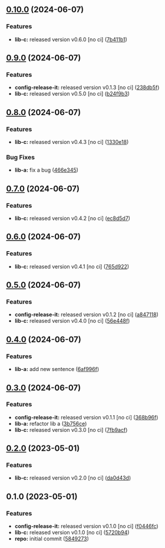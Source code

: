 

## [0.10.0](https://github.com/quannt-paypay/monorepo-semantic-releases/compare/@mono/lib-a-v0.9.0...@mono/lib-a-v0.10.0) (2024-06-07)


### Features

* **lib-c:** released version v0.6.0 [no ci] ([7b411b1](https://github.com/quannt-paypay/monorepo-semantic-releases/commit/7b411b11aec4fc02fc39aee2b8e9df70e303cf03))

## [0.9.0](https://github.com/quannt-paypay/monorepo-semantic-releases/compare/@mono/lib-a-v0.8.0...@mono/lib-a-v0.9.0) (2024-06-07)


### Features

* **config-release-it:** released version v0.1.3 [no ci] ([238db5f](https://github.com/quannt-paypay/monorepo-semantic-releases/commit/238db5f80c4c5ed9a60f13e86b33dbc7a72ad714))
* **lib-c:** released version v0.5.0 [no ci] ([b24f9b3](https://github.com/quannt-paypay/monorepo-semantic-releases/commit/b24f9b3392736e35e6a25d53850d9ccefb43c04c))

## [0.8.0](https://github.com/quannt-paypay/monorepo-semantic-releases/compare/@mono/lib-a-v0.7.0...@mono/lib-a-v0.8.0) (2024-06-07)


### Features

* **lib-c:** released version v0.4.3 [no ci] ([1330e18](https://github.com/quannt-paypay/monorepo-semantic-releases/commit/1330e1829567ef3caf9a9e029d3085fe0320d2b9))


### Bug Fixes

* **lib-a:** fix a bug ([466e345](https://github.com/quannt-paypay/monorepo-semantic-releases/commit/466e34584d7e57fcfdeb01d9d5f6d76d0e2d693e))

## [0.7.0](https://github.com/quannt-paypay/monorepo-semantic-releases/compare/@mono/lib-a-v0.6.0...@mono/lib-a-v0.7.0) (2024-06-07)


### Features

* **lib-c:** released version v0.4.2 [no ci] ([ec8d5d7](https://github.com/quannt-paypay/monorepo-semantic-releases/commit/ec8d5d779cee3c40f4c9f4c27ed99b3d77568aa7))

## [0.6.0](https://github.com/quannt-paypay/monorepo-semantic-releases/compare/@mono/lib-a-v0.5.0...@mono/lib-a-v0.6.0) (2024-06-07)


### Features

* **lib-c:** released version v0.4.1 [no ci] ([765d922](https://github.com/quannt-paypay/monorepo-semantic-releases/commit/765d922921eddb9cda74b1b82158b87f6918e41b))

## [0.5.0](https://github.com/quannt-paypay/monorepo-semantic-releases/compare/@mono/lib-a-v0.4.0...@mono/lib-a-v0.5.0) (2024-06-07)


### Features

* **config-release-it:** released version v0.1.2 [no ci] ([a847118](https://github.com/quannt-paypay/monorepo-semantic-releases/commit/a84711814f2e20eb0ac8bd8d2e4e10a616ce54a8))
* **lib-c:** released version v0.4.0 [no ci] ([56e448f](https://github.com/quannt-paypay/monorepo-semantic-releases/commit/56e448f3cad7c422e322d84f386713d50880336c))

## [0.4.0](https://github.com/quannt-paypay/monorepo-semantic-releases/compare/@mono/lib-a-v0.3.0...@mono/lib-a-v0.4.0) (2024-06-07)


### Features

* **lib-a:** add new sentence ([6af996f](https://github.com/quannt-paypay/monorepo-semantic-releases/commit/6af996f273bd23fcd06350a154024acc4c79a09a))

## [0.3.0](https://github.com/quannt-paypay/monorepo-semantic-releases/compare/@mono/lib-a-v0.2.0...@mono/lib-a-v0.3.0) (2024-06-07)


### Features

* **config-release-it:** released version v0.1.1 [no ci] ([368b96f](https://github.com/quannt-paypay/monorepo-semantic-releases/commit/368b96ff78be2b87952648add6ad93d0490f183f))
* **lib-a:** refactor lib a ([3b756ce](https://github.com/quannt-paypay/monorepo-semantic-releases/commit/3b756cee2d5c3e048a16d9c1394db622c9974938))
* **lib-c:** released version v0.3.0 [no ci] ([7fb9acf](https://github.com/quannt-paypay/monorepo-semantic-releases/commit/7fb9acf659b61eb7e35ad75f653788f3a520f134))

## [0.2.0](https://github.com/b12k/monorepo-semantic-releases/compare/@mono/lib-a-v0.1.0...@mono/lib-a-v0.2.0) (2023-05-01)


### Features

* **lib-c:** released version v0.2.0 [no ci] ([da0d43d](https://github.com/b12k/monorepo-semantic-releases/commit/da0d43d9539c6482a3b5b3b7fc1e993724cee886))

## 0.1.0 (2023-05-01)


### Features

* **config-release-it:** released version v0.1.0 [no ci] ([f0446fc](https://github.com/b12k/monorepo-semantic-releases/commit/f0446fc59c62a71c8d9847d38f6de84f001540ad))
* **lib-c:** released version v0.1.0 [no ci] ([5720b94](https://github.com/b12k/monorepo-semantic-releases/commit/5720b9478083eda6a67a39ca8bfb6dbe2e7d97b0))
* **repo:** initial commit ([5849273](https://github.com/b12k/monorepo-semantic-releases/commit/58492737f01fe3a2fd98e0b2b3c0646e6850a8db))